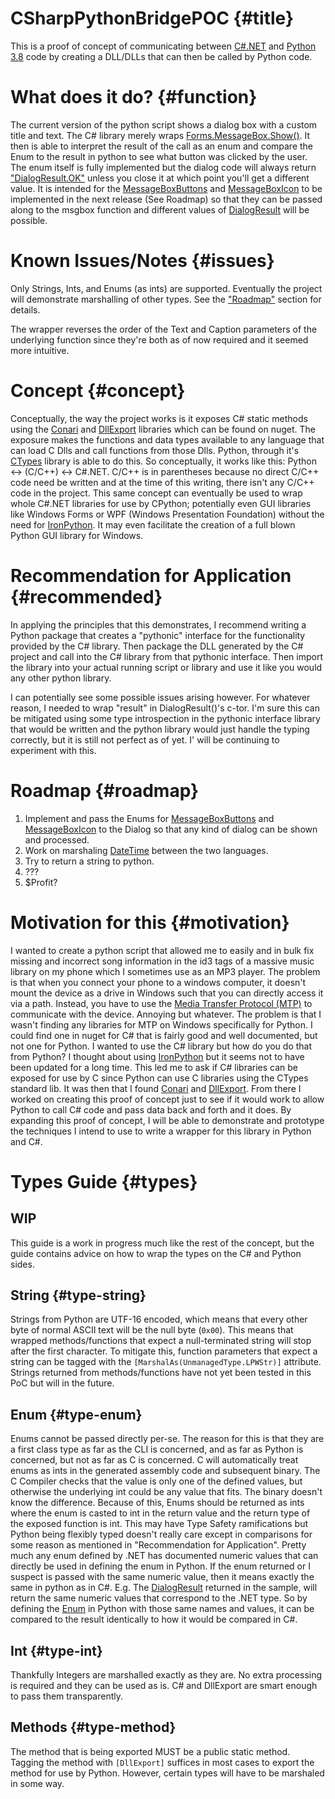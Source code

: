 # CSharpPythonBridgePOC {#title} #

This is a proof of concept of communicating between [C#.NET][1] and [Python 3.8][2] code by creating a DLL/DLLs that can then be called by Python code.

# What does it do? {#function} #

The current version of the python script shows a dialog box with a custom title and text. The C# library merely wraps [Forms.MessageBox.Show()][3]. It then is able to interpret the result of the call as an enum and compare the Enum to the result in python to see what button was clicked by the user. The enum itself is fully implemented but the dialog code will always return ["DialogResult.OK"][4] unless you close it at which point you'll get a different value. It is intended for the [MessageBoxButtons][5] and [MessageBoxIcon][6] to be implemented in the next release (See Roadmap) so that they can be passed along to the msgbox function and different values of [DialogResult][4] will be possible. 

# Known Issues/Notes {#issues} #

Only Strings, Ints, and Enums (as ints) are supported. Eventually the project will demonstrate marshalling of other types. See the ["Roadmap"](#roadmap) section for details.

The wrapper reverses the order of the Text and Caption parameters of the underlying function since they're both as of now required and it seemed more intuitive.

# Concept {#concept} #

Conceptually, the way the project works is it exposes C# static methods using the [Conari][7] and [DllExport][8] libraries which can be found on nuget. The exposure makes the functions and data types available to any language that can load C Dlls and call functions from those Dlls. Python, through it's [CTypes][9] library is able to do this. So conceptually, it works like this: Python <-> (C/C++) <-> C#.NET. C/C++ is in parentheses because no direct C/C++ code need be written and at the time of this writing, there isn't any C/C++ code in the project. This same concept can eventually be used to wrap whole C#.NET libraries for use by CPython; potentially even GUI libraries like Windows Forms or WPF (Windows Presentation Foundation) without the need for [IronPython][10]. It may even facilitate the creation of a full blown Python GUI library for Windows. 

# Recommendation for Application {#recommended} #

In applying the principles that this demonstrates, I recommend writing a Python package that creates a "pythonic" interface for the functionality provided by the C# library. Then package the DLL generated by the C# project and call into the C# library from that pythonic interface. Then import the library into your actual running script or library and use it like you would any other python library.

I can potentially see some possible issues arising however. For whatever reason, I needed to wrap "result" in DialogResult()'s c-tor. I'm sure this can be mitigated using some type introspection in the pythonic interface library that would be written and the python library would just handle the typing correctly, but it is still not perfect as of yet. I' will be continuing to experiment with this.

# Roadmap {#roadmap} #

1. Implement and pass the Enums for [MessageBoxButtons][5] and [MessageBoxIcon][6] to the Dialog so that any kind of dialog can be shown and processed.
2. Work on marshaling [DateTime][11] between the two languages.
3. Try to return a string to python.
4. ???
5. $Profit?

# Motivation for this {#motivation} #

I wanted to create a python script that allowed me to easily and in bulk fix missing and incorrect song information in the id3 tags of a massive music library on my phone which I sometimes use as an MP3 player. The problem is that when you connect your phone to a windows computer, it doesn't mount the device as a drive in Windows such that you can directly access it via a path. Instead, you have to use the [Media Transfer Protocol (MTP)][12] to communicate with the device. Annoying but whatever. The problem is that I wasn't finding any libraries for MTP on Windows specifically for Python. I could find one in nuget for C# that is fairly good and well documented, but not one for Python. I wanted to use the C# library but how do you do that from Python? I thought about using [IronPython][10] but it seems not to have been updated for a long time. This led me to ask if C# libraries can be exposed for use by C since Python can use C libraries using the CTypes standard lib. It was then that I found [Conari][7] and [DllExport][8]. From there I worked on creating this proof of concept just to see if it would work to allow Python to call C# code and pass data back and forth and it does. By expanding this proof of concept, I will be able to demonstrate and prototype the techniques I intend to use to write a wrapper for this library in Python and C#. 

# Types Guide {#types} #

## WIP ## 
This guide is a work in progress much like the rest of the concept, but the guide contains advice on how to wrap the types on the C# and Python sides.

## String {#type-string} ##

Strings from Python are UTF-16 encoded, which means that every other byte of normal ASCII text will be the null byte (`0x00`). This means that wrapped methods/functions that expect a null-terminated string will stop after the first character. To mitigate this, function parameters that expect a string can be tagged with the `[MarshalAs(UnmanagedType.LPWStr)]` attribute. Strings returned from methods/functions have not yet been tested in this PoC but will in the future. 

## Enum {#type-enum} ##

Enums cannot be passed directly per-se. The reason for this is that they are a first class type as far as the CLI is concerned, and as far as Python is concerned, but not as far as C is concerned. C will automatically treat enums as ints in the generated assembly code and subsequent binary. The C Compiler checks that the value is only one of the defined values, but otherwise the underlying int could be any value that fits. The binary doesn't know the difference. Because of this, Enums should be returned as ints where the enum is casted to int in the return value and the return type of the exposed function is int. This may have Type Safety ramifications but Python being flexibly typed doesn't really care except in comparisons for some reason as mentioned in "Recommendation for Application".	Pretty much any enum defined by .NET has documented numeric values that can directly be used in defining the enum in Python. If the enum returned or I suspect is passed with the same numeric value, then it means exactly the same in python as in C#. E.g. The [DialogResult][4] returned in the sample, will return the same numeric values that correspond to the .NET type. So by defining the [Enum][13] in Python with those same names and values, it can be compared to the result identically to how it would be compared in C#. 

## Int {#type-int} ##

Thankfully Integers are marshalled exactly as they are. No extra processing is required and they can be used as is. C# and DllExport are smart enough to pass them transparently.

## Methods {#type-method} ##

The method that is being exported MUST be a public static method. Tagging the method with `[DllExport]` suffices in most cases to export the method for use by Python. However, certain types will have to be marshaled in some way. 

[1]: <https://docs.microsoft.com/en-us/dotnet/csharp/> (C# Programming Language for the .NET Platform)
[2]: <https://www.python.org/> (Python Programming Language - 2.8)
[3]: <https://docs.microsoft.com/en-us/dotnet/api/system.windows.forms.messagebox.show?view=netframework-4.8> (Static Method of MessageBox class that displays an ad hoc message box)
[4]: <https://docs.microsoft.com/en-us/dotnet/api/system.windows.forms.dialogresult?view=netframework-4.8> (C#.NET DialogResult Enum Documentation)
[5]: <https://docs.microsoft.com/en-us/dotnet/api/system.windows.forms.messageboxicon?view=netframework-4.8> (C#.NET MessageBoxIcon Enum Documentation)
[6]: <https://docs.microsoft.com/en-us/dotnet/api/system.windows.forms.messageboxbuttons?view=netframework-4.8> (C#.NET MessageBoxButtons Enum Documentation)
[7]: <https://github.com/3F/Conari> (Conari Project Github Link)
[8]: <https://github.com/3F/DllExport> (DllExport Project Github Link)
[9]: <https://docs.python.org/3/library/ctypes.html> (Python CTypes Foreign Function Interface Library Documentation)
[10]: <https://ironpython.net/> (IronPython Official Website - Python for .NET CLR)
[11]: <https://docs.microsoft.com/en-us/dotnet/api/system.datetime?view=netframework-4.8> (C#.NET DateTime Struct Documentation)
[12]: <https://en.wikipedia.org/wiki/Media_Transfer_Protocol> (Wikipedia Page for Media Transfer Protocol)
[13]: <https://docs.python.org/3/library/enum.html> (Python Enum Library Documentation)